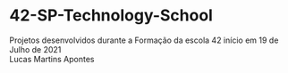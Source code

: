 # 42-SP-Technology-School
Projetos desenvolvidos durante a Formação da escola 42 início em 19 de Julho de 2021
<br>Lucas Martins Apontes </br>
